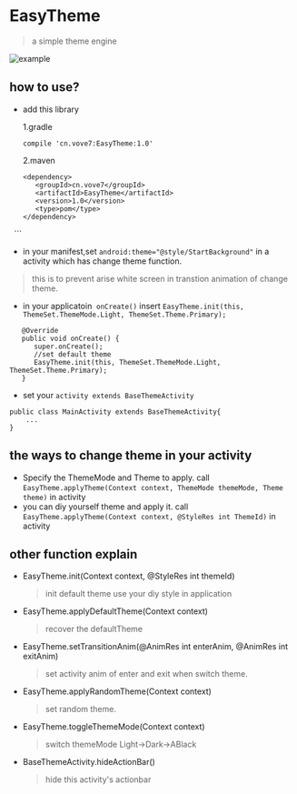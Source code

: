 # EasyTheme
> a simple theme engine

![example](http://www.vove7.cn:800/typecho/usr/uploads/2018/03/994988033.gif)
## how to use?
- add this library

   1.gradle
   
   `compile 'cn.vove7:EasyTheme:1.0'`
   
   2.maven
   ```
   <dependency>
      <groupId>cn.vove7</groupId>
      <artifactId>EasyTheme</artifactId>
      <version>1.0</version>
      <type>pom</type>
   </dependency>
   ```

- in your manifest,set `android:theme="@style/StartBackground"` in a activity which has change theme function.
> this is to prevent arise white screen in transtion animation of change theme.

- in your applicatoin  ```onCreate()``` insert ```EasyTheme.init(this, ThemeSet.ThemeMode.Light, ThemeSet.Theme.Primary);```
```
   @Override
   public void onCreate() {
      super.onCreate();
      //set default theme
      EasyTheme.init(this, ThemeSet.ThemeMode.Light, ThemeSet.Theme.Primary);
   }
```
* set your `activity extends BaseThemeActivity`
```
public class MainActivity extends BaseThemeActivity{
    ...
}
```
## the ways to change theme in your activity
- Specify the ThemeMode and Theme to apply.
call `EasyTheme.applyTheme(Context context, ThemeMode themeMode, Theme theme)` in activity
- you can diy yourself theme and apply it.
call `EasyTheme.applyTheme(Context context, @StyleRes int ThemeId)` in activity
## other function explain
- EasyTheme.init(Context context, @StyleRes int themeId)
    > init default theme use your diy style in application
- EasyTheme.applyDefaultTheme(Context context)
    > recover the defaultTheme
- EasyTheme.setTransitionAnim(@AnimRes int enterAnim, @AnimRes int exitAnim)
    > set activity anim of enter and exit when switch theme.
- EasyTheme.applyRandomTheme(Context context)
    > set random theme.
- EasyTheme.toggleThemeMode(Context context)
    > switch themeMode Light->Dark->ABlack
- BaseThemeActivity.hideActionBar()
    > hide this activity's actionbar

